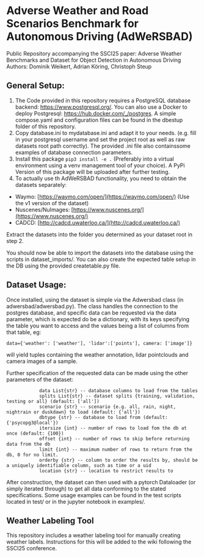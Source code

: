 # Adverse Weather and Road Scenarios Benchmark for Autonomous Driving (AdWeRSBAD)
Public Repository accompanying the SSCI25 paper:
Adverse Weather Benchmarks and Dataset for Object Detection in Autonomous Driving
Authors: Dominik Weikert, Adrian Köring, Christoph Steup

## General Setup:

1. The Code provided in this repository requires a PostgreSQL database backend: https://www.postgresql.org/. You can also use a Docker to deploy Postgresql: https://hub.docker.com/_/postgres. A simple compose.yaml and configuration files can be found in the  dbestup folder of this repository.
2. Copy database.ini to mydatabase.ini and adapt it to your needs. (e.g. fill in your postgresql username and set the project root as well as raw datasets root path correctly). The provided .ini file also containssome examples of database connection parameters.
3. Install this package `pip3 install -e .` (Preferably into a virtual environment using a venv management tool of your choice). A PyPi Version of this package will be uploaded after further testing.
4. To actually use th AdWeRSBAD functionality, you need to obtain the datasets separately:
 - Waymo: [https://waymo.com/open/](https://waymo.com/open/) (Use the v1 version of the dataset)
 - Nuscenes/NuImages: [https://www.nuscenes.org/](https://www.nuscenes.org/)
 - CADCD: [http://cadcd.uwaterloo.ca/](http://cadcd.uwaterloo.ca/)

Extract the datasets into the folder you determined as your dataset root in step 2.

You should now be able to import the datasets into the database using the scripts in dataset_imports/. You can also create the expected table setup in the DB using the provided createtable.py file.


## Dataset Usage:

Once installed, using the dataset is simple via the Adwersbad class (in adwersbad/adwersbad.py).
The class handles the connection to the postgres database, and specific data can be requested via the data parameter, which is expected do be a dictionary, with its keys specifying the table you want to access and the values being a list of columns from that table, eg:

`data={'weather': ['weather'], 'lidar':['points'], camera: ['image']}`

will yield tuples containing the weather annotation, lidar pointclouds and camera images of a sample.

Further specification of the requested data can be made using the other parameters of the dataset:

```
            data List{str} -- database columns to load from the tables
            splits List{str} -- dataset splits {training, validation, testing or all} (default: ['all'])
            scenario {str} -- scenario {e.g. all, rain, night, nightrain or duskdawn} to load (default: {'all'})
            dbtype {str} -- database to load from (default: {'psycopg3@local'})
            itersize {int} -- number of rows to load fom the db at once (default: {100})
            offset {int} -- number of rows to skip before returning data from the db
            limit {int} -- maximum number of rows to return from the db, 0 for no limit. 
            orderby {str} -- column to order the results by, should be a uniquely identifiable column, such as time or a uid
            location {str} -- location to restrict results to
```

After construction, the dataset can then used with a pytorch Dataloader (or simply iterated through) to get all data conforming to the stated specifications. Some usage examples can be found in the test scripts located in test/ or in the jupyter notebook in examples/.



## Weather Labeling Tool

This repository includes a weather labeling tool for manually creating weather labels. Instructions for this will be added to the wiki following the SSCI25 conference.
